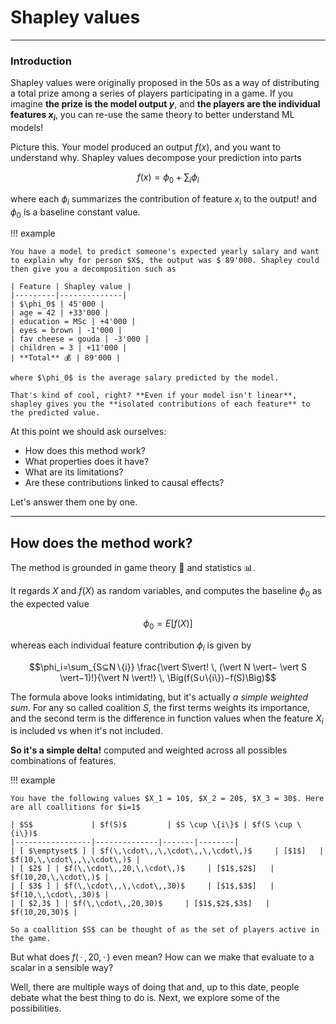 # **Shapley values**

---

### Introduction

Shapley values were originally proposed in the 50s as a way of distributing a total prize among a series of players participating in a game. If you imagine **the prize is the model output $y$**, and **the players are the individual features $x_i$**, you can re-use the same theory to better understand ML models!

Picture this. Your model produced an output $f(x)$, and you want to understand why. Shapley values decompose your prediction into parts

$$f(x) = \phi_0 + \sum_{i} \phi_i$$

where each $\phi_i$ summarizes the contribution of feature $x_i$ to the output! and $\phi_0$ is a baseline constant value.

!!! example 
    
    You have a model to predict someone's expected yearly salary and want to explain why for person $X$, the output was $ 89'000. Shapley could then give you a decomposition such as

    | Feature | Shapley value |
    |---------|--------------|
    | $\phi_0$ | 45'000 |
    | age = 42 | +33'000 |
    | education = MSc | +4'000 |
    | eyes = brown | -1'000 |
    | fav cheese = gouda | -3'000 |
    | children = 3 | +11'000 |
    | **Total** 💰 | 89'000 |

    where $\phi_0$ is the average salary predicted by the model.

    That's kind of cool, right? **Even if your model isn't linear**, shapley gives you the **isolated contributions of each feature** to the predicted value. 

At this point we should ask ourselves:

- How does this method work? 
- What properties does it have?
- What are its limitations?
- Are these contributions linked to causal effects?

Let's answer them one by one.

---

## How does the method work?

The method is grounded in game theory 🎲 and statistics 📊.

It regards $X$ and $f(X)$ as random variables, and computes the baseline $\phi_0$ as the expected value 

$$\phi_0 = E[f(X)]$$

whereas each individual feature contribution $\phi_i$ is given by 

$$\phi_i​=\sum_{S⊆N∖{i}} \frac{​\vert S\vert! \, (\vert N \vert− \vert S \vert−1)!}{\vert N \vert!} \, \Big(f(S∪\{i\})−f(S)\Big)$$

The formula above looks intimidating, but it's actually *a simple weighted sum*. For any so called coalition $S$, the first terms weights its importance, and the second term is the difference in function values when the feature $X_i$ is included vs when it's not included.

**So it's a simple delta!** computed and weighted across all possibles combinations of features. 

!!! example 

    You have the following values $X_1 = 10$, $X_2 = 20$, $X_3 = 30$. Here are all coallitions for $i=1$

    | $S$             | $f(S)$         | $S \cup \{i\}$ | $f(S \cup \{i\})$
    |-----------------|--------------|-------|--------|
    | [ $\emptyset$ ] | $f(\,\cdot\,,\,\cdot\,,\,\cdot\,)$     | [$1$]   | $f(10,\,\cdot\,,\,\cdot\,)$ |   
    | [ $2$ ] | $f(\,\cdot\,,20,\,\cdot\,)$     | [$1$,$2$]   | $f(10,20,\,\cdot\,)$ |   
    | [ $3$ ] | $f(\,\cdot\,,\,\cdot\,,30)$     | [$1$,$3$]   | $f(10,\,\cdot\,,30)$ |   
    | [ $2,3$ ] | $f(\,\cdot\,,20,30)$     | [$1$,$2$,$3$]   | $f(10,20,30)$ |   

    So a coallition $S$ can be thought of as the set of players active in the game.

But what does $f(\,\cdot\,,20,\,\cdot\,)$ even mean? How can we make that evaluate to a scalar in a sensible way?

Well, there are multiple ways of doing that and, up to this date, people debate what the best thing to do is. Next, we explore some of the possibilities.

